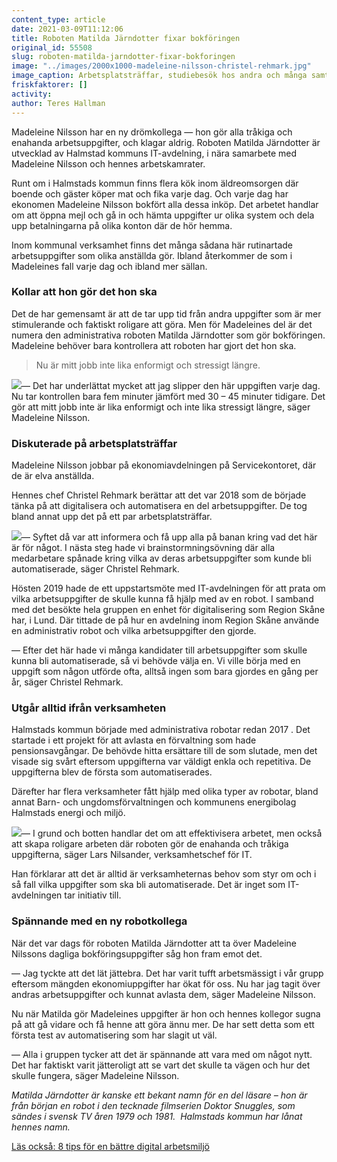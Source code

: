 ```yaml
---
content_type: article
date: 2021-03-09T11:12:06
title: Roboten Matilda Järndotter fixar bokföringen
original_id: 55508
slug: roboten-matilda-jarndotter-fixar-bokforingen
image: "../images/2000x1000-madeleine-nilsson-christel-rehmark.jpg"
image_caption: Arbetsplatsträffar, studiebesök hos andra och många samtal med Halmstads kommuns IT-avdelning — så tog de fram roboten Matilda Järndotter, berättar Madeleine Nilsson och hennes chef Christel Rehmark. 
friskfaktorer: []
activity:
author: Teres Hallman
---
```


Madeleine Nilsson har en ny drömkollega — hon gör alla tråkiga och enahanda arbetsuppgifter, och klagar aldrig. Roboten Matilda Järndotter är utvecklad av Halmstad kommuns IT-avdelning, i nära samarbete med Madeleine Nilsson och hennes arbetskamrater. 

Runt om i Halmstads kommun finns flera kök inom äldreomsorgen där boende och gäster köper mat och fika varje dag. Och varje dag har ekonomen Madeleine Nilsson bokfört alla dessa inköp. Det arbetet handlar om att öppna mejl och gå in och hämta uppgifter ur olika system och dela upp betalningarna på olika konton där de hör hemma.

Inom kommunal verksamhet finns det många sådana här rutinartade arbetsuppgifter som olika anställda gör. Ibland återkommer de som i Madeleines fall varje dag och ibland mer sällan.

### Kollar att hon gör det hon ska

Det de har gemensamt är att de tar upp tid från andra uppgifter som är mer stimulerande och faktiskt roligare att göra. Men för Madeleines del är det numera den administrativa roboten Matilda Järndotter som gör bokföringen. Madeleine behöver bara kontrollera att roboten har gjort det hon ska.

> Nu är mitt jobb inte lika enformigt och stressigt längre.

[![](https://www.suntarbetsliv.se/wp-content/uploads/2021/03/200x220-madeleine-nilsson2.jpg)](https://www.suntarbetsliv.se/wp-content/uploads/2021/03/200x220-madeleine-nilsson2.jpg)— Det har underlättat mycket att jag slipper den här uppgiften varje dag. Nu tar kontrollen bara fem minuter jämfört med 30 – 45 minuter tidigare. Det gör att mitt jobb inte är lika enformigt och inte lika stressigt längre, säger Madeleine Nilsson.

### Diskuterade på arbetsplatsträffar

Madeleine Nilsson jobbar på ekonomiavdelningen på Servicekontoret, där de är elva anställda.

Hennes chef Christel Rehmark berättar att det var 2018 som de började tänka på att digitalisera och automatisera en del arbetsuppgifter. De tog bland annat upp det på ett par arbetsplatsträffar.

[![](https://www.suntarbetsliv.se/wp-content/uploads/2021/03/200x220-christel-rehmark.jpg)](https://www.suntarbetsliv.se/wp-content/uploads/2021/03/200x220-christel-rehmark.jpg)— Syftet då var att informera och få upp alla på banan kring vad det här är för något. I nästa steg hade vi brainstormningsövning där alla medarbetare spånade kring vilka av deras arbetsuppgifter som kunde bli automatiserade, säger Christel Rehmark.

Hösten 2019 hade de ett uppstartsmöte med IT-avdelningen för att prata om vilka arbetsuppgifter de skulle kunna få hjälp med av en robot. I samband med det besökte hela gruppen en enhet för digitalisering som Region Skåne har, i Lund. Där tittade de på hur en avdelning inom Region Skåne använde en administrativ robot och vilka arbetsuppgifter den gjorde.

— Efter det här hade vi många kandidater till arbetsuppgifter som skulle kunna bli automatiserade, så vi behövde välja en. Vi ville börja med en uppgift som någon utförde ofta, alltså ingen som bara gjordes en gång per år, säger Christel Rehmark.

### Utgår alltid ifrån verksamheten

Halmstads kommun började med administrativa robotar redan 2017 . Det startade i ett projekt för att avlasta en förvaltning som hade pensionsavgångar. De behövde hitta ersättare till de som slutade, men det visade sig svårt eftersom uppgifterna var väldigt enkla och repetitiva. De uppgifterna blev de första som automatiserades.

Därefter har flera verksamheter fått hjälp med olika typer av robotar, bland annat Barn- och ungdomsförvaltningen och kommunens energibolag Halmstads energi och miljö.

[![](https://www.suntarbetsliv.se/wp-content/uploads/2021/03/200x220-lars-nilsander.jpg)](https://www.suntarbetsliv.se/wp-content/uploads/2021/03/200x220-lars-nilsander.jpg)— I grund och botten handlar det om att effektivisera arbetet, men också att skapa roligare arbeten där roboten gör de enahanda och tråkiga uppgifterna, säger Lars Nilsander, verksamhetschef för IT.

Han förklarar att det är alltid är verksamheternas behov som styr om och i så fall vilka uppgifter som ska bli automatiserade. Det är inget som IT-avdelningen tar initiativ till.

### Spännande med en ny robotkollega

När det var dags för roboten Matilda Järndotter att ta över Madeleine Nilssons dagliga bokföringsuppgifter såg hon fram emot det.

— Jag tyckte att det lät jättebra. Det har varit tufft arbetsmässigt i vår grupp eftersom mängden ekonomiuppgifter har ökat för oss. Nu har jag tagit över andras arbetsuppgifter och kunnat avlasta dem, säger Madeleine Nilsson.

Nu när Matilda gör Madeleines uppgifter är hon och hennes kollegor sugna på att gå vidare och få henne att göra ännu mer. De har sett detta som ett första test av automatisering som har slagit ut väl.

— Alla i gruppen tycker att det är spännande att vara med om något nytt. Det har faktiskt varit jätteroligt att se vart det skulle ta vägen och hur det skulle fungera, säger Madeleine Nilsson.

_Matilda Järndotter är kanske ett bekant namn för en del läsare – hon är från början en robot i den tecknade filmserien Doktor Snuggles, som sändes i svensk TV åren 1979 och 1981.  Halmstads kommun har lånat hennes namn._

[Läs också: 8 tips för en bättre digital arbetsmiljö](https://www.suntarbetsliv.se/rapporterat/8-tips-for-battre-digital-arbetsmiljo/)

